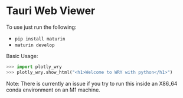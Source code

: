 # Tauri Web Viewer

To use just run the following:
- `pip install maturin`
- `maturin develop`


Basic Usage:
```python
>>> import plotly_wry
>>> plotly_wry.show_html("<h1>Welcome to WRY with python</h1>")

```

Note: There is currently an issue if you try to run this inside an X86_64 conda
environment on an M1 machine.
